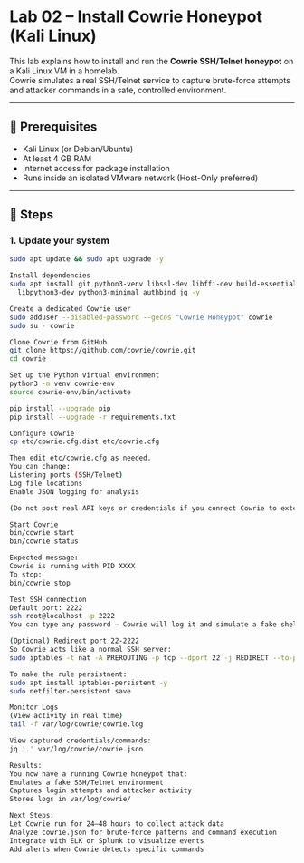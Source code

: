 # Lab 02 – Install Cowrie Honeypot (Kali Linux)

This lab explains how to install and run the **Cowrie SSH/Telnet honeypot** on a Kali Linux VM in a homelab.  
Cowrie simulates a real SSH/Telnet service to capture brute-force attempts and attacker commands in a safe, controlled environment.

---

## 🧰 Prerequisites
- Kali Linux (or Debian/Ubuntu)
- At least 4 GB RAM
- Internet access for package installation
- Runs inside an isolated VMware network (Host-Only preferred)

---

## 🧩 Steps

### 1. Update your system
```bash
sudo apt update && sudo apt upgrade -y

Install dependencies
sudo apt install git python3-venv libssl-dev libffi-dev build-essential \
  libpython3-dev python3-minimal authbind jq -y

Create a dedicated Cowrie user
sudo adduser --disabled-password --gecos "Cowrie Honeypot" cowrie
sudo su - cowrie

Clone Cowrie from GitHub
git clone https://github.com/cowrie/cowrie.git
cd cowrie

Set up the Python virtual environment
python3 -m venv cowrie-env
source cowrie-env/bin/activate

pip install --upgrade pip
pip install --upgrade -r requirements.txt

Configure Cowrie
cp etc/cowrie.cfg.dist etc/cowrie.cfg

Then edit etc/cowrie.cfg as needed.
You can change:
Listening ports (SSH/Telnet)
Log file locations
Enable JSON logging for analysis

(Do not post real API keys or credentials if you connect Cowrie to external systems.)

Start Cowrie
bin/cowrie start
bin/cowrie status

Expected message:
Cowrie is running with PID XXXX
To stop:
bin/cowrie stop

Test SSH connection
Default port: 2222
ssh root@localhost -p 2222
You can type any password — Cowrie will log it and simulate a fake shell.

(Optional) Redirect port 22-2222
So Cowrie acts like a normal SSH server:
sudo iptables -t nat -A PREROUTING -p tcp --dport 22 -j REDIRECT --to-port 2222

To make the rule persistnent:
sudo apt install iptables-persistent -y
sudo netfilter-persistent save

Monitor Logs
(View activity in real time)
tail -f var/log/cowrie/cowrie.log

View captured credentials/commands:
jq '.' var/log/cowrie/cowrie.json

Results:
You now have a running Cowrie honeypot that:
Emulates a fake SSH/Telnet environment
Captures login attempts and attacker activity
Stores logs in var/log/cowrie/

Next Steps:
Let Cowrie run for 24–48 hours to collect attack data
Analyze cowrie.json for brute-force patterns and command execution
Integrate with ELK or Splunk to visualize events
Add alerts when Cowrie detects specific commands


